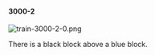 #### 3000-2
![train-3000-2-0.png](https://github.com/lil-lab/nlvr/raw/master/nlvr/train/images/10/train-3000-2-0.png "train-3000-2-0.png")

There is a black block above a blue block.